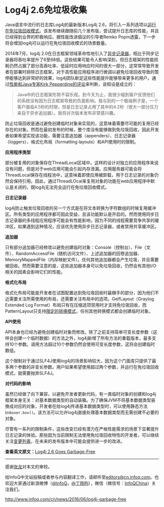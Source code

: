 # Log4j 2.6免垃圾收集

Java语言中流行的日志库Log4j的最新版本Log4j 2.6，将引入一系列选项以[运行在免垃圾回收模式](https://logging.apache.org/log4j/2.x/manual/garbagefree.html)。该发布继续跟随前几个发布版，尝试提升日志库的性能，并且已经得到业界的积极响应。据性能改进倡议的引导者Remko Popm透露，下一步将会增加log4j可以运行在免垃圾回收模式的场景数量。

2014年7月，log4j 2.0在日志框架领域革命性地引入了[异步记录器](http://logging.apache.org/log4j/2.x/manual/async.html)，相比于同步记录器将吞吐率提升了6至68倍。这些结果可能令人影响深刻，但日志框架的性能损耗仍然占据了部分高吞吐率、低延时应用响应时间的很大一部分，这常常导致开发者在部署时排除日志框架。对于高性能应用程序进行微调以避免垃圾回收导致的暂停能够达到非常好的效果，log4j团队断定这些性能提升能够带来更多的用户。通过[性能和Java专家Kirk Pepperdine的评论](https://groups.google.com/forum/m/#!topic/mechanical-sympathy/klefjRqlpQE)来判断，该假设是成立的：

> Java中的日志框架形势不容乐观。到今天为止，我很少碰到客户反馈他们的系统没有因为日志框架导致的负面影响。我与到的一个极端例子是，一个客户面临4.5秒的时限，但是日志记录占用了其中的4.2秒（很大一部分压力来自于异步追加器）。我将对次版本发布非常感兴趣。

防止垃圾回收是通过避免创建临时对象来实现的，这意味着需要尽可能的复用已经存在的对象。然而在最初发布的时候，整个库没有能够做到免垃圾回收，因此开发者如果希望实现该功能，需要注意追加器（appenders）、日志记录器（loggers）、格式化布局（formatting layouts）和API使用时的限制。

**应用程序类型**

部分被复用的对象保存在ThreadLocal区域中。这样的设计对独立的应用程序来说没有问题，但是对于web应用可能会引起内存泄漏。应用服务器可能会将ThreadLocal保存在线程池中，这意味着即使应用被卸载，用于日志记录的对象仍然会保持引用。因此，通过ThreadLOcal来复用对象的功能在web应用程序中默认是关闭的，既log4j无法完全运行在免垃圾回收模式。

**日志记录器**

log4j防止触发垃圾回收的另一个方式是在将文本转换为字符数组的时候复用缓冲区。所有类型的应用程序都可因此受益，且该功能默认是开启的。然而使用同步日志记录器的多线程应用程序可能会有性能影响，因为不同的线程需要竞争共享的缓冲区。如果遇到这种情况，应该优先使用异步日志记录器，或者禁用共享缓冲区。

**追加器**

只有部分追加器已经修改以避免创建临时对象：Console（控制台）、File（文件）、RandomAccessFile（随机访问文件）、上述追加器的回卷追加器、MemoryMappedFile（内存映射文件）。任何其他追加器都会产生垃圾，并且需要被回收。然而需要注意的是，这些追加器本身可以免垃圾回收，仍然会有其他I/O相关的因素会影响它们的性能。

**格式化布局**

格式化布局可能是开发者在试图配置达到免垃圾回收时最棘手的部分，因为他们不近需要关注所需使用的布局，还需要关注布局中的选项。GelfLayout（Graylog Extended Log Format）布局只有在压缩选项禁用时才支持免垃圾回收，而PatternLayout只支持[限定的转换模式](https://logging.apache.org/log4j/2.x/manual/garbagefree.html#Layouts)，任何其他转换模式都会创建临时对象。

**API使用**

API本身也已经为避免创建临时对象而修改。除了之前支持简单可变长度参数（这样会创建一个临时数据）的方法之外，log4j新增了所有方法的重载版本，最多支持10个参数。调用方法超过10个参数仍然会使用可变长度参数，这将会创建临时数组。

这个限制对于通过SLF4J使用log4j的场景影响较大，因为这个门面库只提供了最多两个参数的非变长参数。用户如果希望使用超过两个参数，并运行在免垃圾回收模式，就需要抛弃SLF4J。

**对代码的影响**

虽然已经做了向下兼容，以避免开发者更新代码，有一类临时对象的创建和log4j框架本身无关：对基本数据类型的自动装箱。为了确保JVM不将基本数据类型装换成对应的对象，开发者在给log4j传递基本数据类型时，可以使用静态方法`Unboxer.box()`。该方法可以允许log4j直接处理基本数据类型而无需创建不必要的对象。

尽管有一系列的限制条件，这些改变已经有潜力在严格性能需求的场景下显著提升日志记录的体验。那些因为当前限制无法使用免垃圾回收特性的开发者，可以继续关注[变更列表](https://issues.apache.org/jira/browse/LOG4J2-1270)，在未来的发布版本中可能会提供进一步的改进。

**查看英文原文：**[Log4j 2.6 Goes Garbage-Free](https://www.infoq.com/news/2016/05/log4j-garbage-free)

------

感谢[张龙](http://www.infoq.com/cn/author/%E5%BC%A0%E9%BE%99)对本文的审校。

给InfoQ中文站投稿或者参与内容翻译工作，请邮件至[editors@cn.infoq.com](mailto:editors@cn.infoq.com)。也欢迎大家通过新浪微博（[@InfoQ](http://www.weibo.com/infoqchina)，[@丁晓昀](http://weibo.com/u/1451714913)），微信（微信号：[InfoQChina](http://weixin.sogou.com/gzh?openid=oIWsFt0HnZ93MfLi3pW2ggVJFRxY)）关注我们。





http://www.infoq.com/cn/news/2016/06/log4j-garbage-free